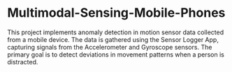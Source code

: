# Multimodal-Sensing-Mobile-Phones
This project implements anomaly detection in motion sensor data collected from a mobile device. The data is gathered using the Sensor Logger App, capturing signals from the Accelerometer and Gyroscope sensors. The primary goal is to detect deviations in movement patterns when a person is distracted.
